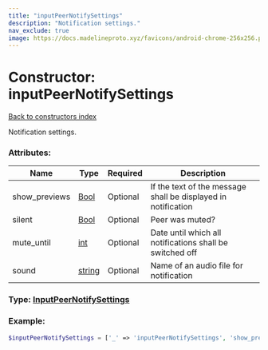 ```yaml
---
title: "inputPeerNotifySettings"
description: "Notification settings."
nav_exclude: true
image: https://docs.madelineproto.xyz/favicons/android-chrome-256x256.png
---
```

# Constructor: inputPeerNotifySettings  
[Back to constructors index](/API_docs/constructors/index.md)



Notification settings.

### Attributes:

| Name     |    Type       | Required | Description |
|----------|---------------|----------|-------------|
|show\_previews|[Bool](/API_docs/types/Bool.md) | Optional|If the text of the message shall be displayed in notification|
|silent|[Bool](/API_docs/types/Bool.md) | Optional|Peer was muted?|
|mute\_until|[int](/API_docs/types/int.md) | Optional|Date until which all notifications shall be switched off|
|sound|[string](/API_docs/types/string.md) | Optional|Name of an audio file for notification|



### Type: [InputPeerNotifySettings](/API_docs/types/InputPeerNotifySettings.md)


### Example:

```php
$inputPeerNotifySettings = ['_' => 'inputPeerNotifySettings', 'show_previews' => Bool, 'silent' => Bool, 'mute_until' => int, 'sound' => 'string'];
```  
